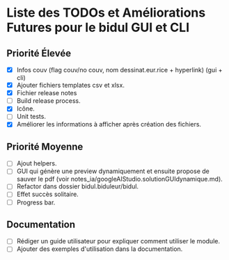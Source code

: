 # Liste des TODOs et Améliorations Futures pour le bidul GUI et CLI

## Priorité Élevée
- [x] Infos couv (flag couv/no couv, nom dessinat.eur.rice + hyperlink) (gui + cli)
- [x] Ajouter fichiers templates csv et xlsx.
- [x] Fichier release notes
- [ ] Build release process.
- [x] Icône.
- [ ] Unit tests.
- [x] Améliorer les informations à afficher après création des fichiers.

## Priorité Moyenne
- [ ] Ajout helpers.
- [ ] GUI qui génère une preview dynamiquement et ensuite propose de sauver le pdf (voir notes_ia/googleAIStudio.solutionGUIdynamique.md).
- [ ] Refactor dans dossier bidul.biduleur/bidul.
- [ ] Effet succès solitaire.
- [ ] Progress bar.

## Documentation
- [ ] Rédiger un guide utilisateur pour expliquer comment utiliser le module.
- [ ] Ajouter des exemples d'utilisation dans la documentation.